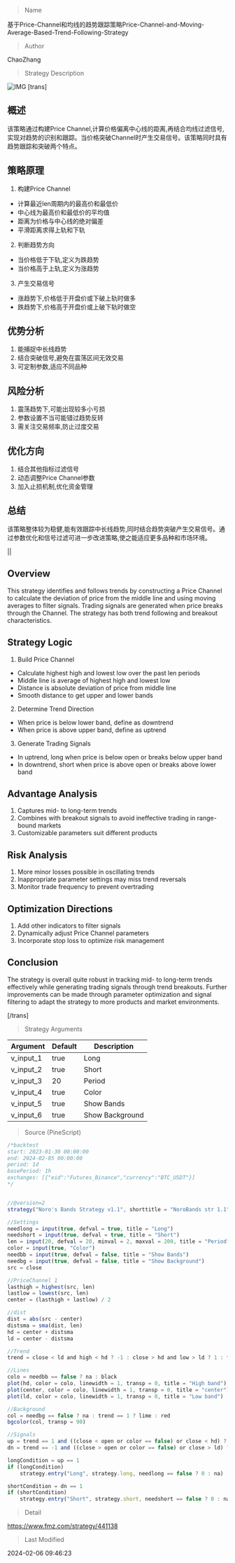
> Name

基于Price-Channel和均线的趋势跟踪策略Price-Channel-and-Moving-Average-Based-Trend-Following-Strategy

> Author

ChaoZhang

> Strategy Description

![IMG](https://www.fmz.com/upload/asset/10baa58e8ca203f6839.png)
[trans]
## 概述

该策略通过构建Price Channel,计算价格偏离中心线的距离,再结合均线过滤信号,实现对趋势的识别和跟踪。当价格突破Channel时产生交易信号。该策略同时具有趋势跟踪和突破两个特点。

## 策略原理

1. 构建Price Channel
 
 - 计算最近len周期内的最高价和最低价
 - 中心线为最高价和最低价的平均值
 - 距离为价格与中心线的绝对偏差
 - 平滑距离求得上轨和下轨

2. 判断趋势方向

 - 当价格低于下轨,定义为跌趋势
 - 当价格高于上轨,定义为涨趋势

3. 产生交易信号

 - 涨趋势下,价格低于开盘价或下破上轨时做多
 - 跌趋势下,价格高于开盘价或上破下轨时做空

## 优势分析

1. 能捕捉中长线趋势
2. 结合突破信号,避免在震荡区间无效交易
3. 可定制参数,适应不同品种

## 风险分析

1. 震荡趋势下,可能出现较多小亏损
2. 参数设置不当可能错过趋势反转
3. 需关注交易频率,防止过度交易

## 优化方向

1. 结合其他指标过滤信号
2. 动态调整Price Channel参数
3. 加入止损机制,优化资金管理

## 总结

该策略整体较为稳健,能有效跟踪中长线趋势,同时结合趋势突破产生交易信号。通过参数优化和信号过滤可进一步改进策略,使之能适应更多品种和市场环境。

||

## Overview

This strategy identifies and follows trends by constructing a Price Channel to calculate the deviation of price from the middle line and using moving averages to filter signals. Trading signals are generated when price breaks through the Channel. The strategy has both trend following and breakout characteristics.

## Strategy Logic

1. Build Price Channel

 - Calculate highest high and lowest low over the past len periods
 - Middle line is average of highest high and lowest low
 - Distance is absolute deviation of price from middle line  
 - Smooth distance to get upper and lower bands

2. Determine Trend Direction

 - When price is below lower band, define as downtrend
 - When price is above upper band, define as uptrend

3. Generate Trading Signals

 - In uptrend, long when price is below open or breaks below upper band 
 - In downtrend, short when price is above open or breaks above lower band

## Advantage Analysis 

1. Captures mid- to long-term trends
2. Combines with breakout signals to avoid ineffective trading in range-bound markets
3. Customizable parameters suit different products  

## Risk Analysis

1. More minor losses possible in oscillating trends
2. Inappropriate parameter settings may miss trend reversals
3. Monitor trade frequency to prevent overtrading

## Optimization Directions

1. Add other indicators to filter signals
2. Dynamically adjust Price Channel parameters
3. Incorporate stop loss to optimize risk management

## Conclusion

The strategy is overall quite robust in tracking mid- to long-term trends effectively while generating trading signals through trend breakouts. Further improvements can be made through parameter optimization and signal filtering to adapt the strategy to more products and market environments.

[/trans]

> Strategy Arguments



|Argument|Default|Description|
|----|----|----|
|v_input_1|true|Long|
|v_input_2|true|Short|
|v_input_3|20|Period|
|v_input_4|true|Color|
|v_input_5|true|Show Bands|
|v_input_6|true|Show Background|


> Source (PineScript)

``` javascript
/*backtest
start: 2023-01-30 00:00:00
end: 2024-02-05 00:00:00
period: 1d
basePeriod: 1h
exchanges: [{"eid":"Futures_Binance","currency":"BTC_USDT"}]
*/


//@version=2
strategy("Noro's Bands Strategy v1.1", shorttitle = "NoroBands str 1.1", overlay=true)

//Settings
needlong = input(true, defval = true, title = "Long")
needshort = input(true, defval = true, title = "Short")
len = input(20, defval = 20, minval = 2, maxval = 200, title = "Period")
color = input(true, "Color")
needbb = input(true, defval = false, title = "Show Bands")
needbg = input(true, defval = false, title = "Show Background")
src = close

//PriceChannel 1
lasthigh = highest(src, len)
lastlow = lowest(src, len)
center = (lasthigh + lastlow) / 2

//dist
dist = abs(src - center)
distsma = sma(dist, len)
hd = center + distsma
ld = center - distsma

//Trend
trend = close < ld and high < hd ? -1 : close > hd and low > ld ? 1 : trend[1]

//Lines
colo = needbb == false ? na : black
plot(hd, color = colo, linewidth = 1, transp = 0, title = "High band")
plot(center, color = colo, linewidth = 1, transp = 0, title = "center")
plot(ld, color = colo, linewidth = 1, transp = 0, title = "Low band")

//Background
col = needbg == false ? na : trend == 1 ? lime : red
bgcolor(col, transp = 90)

//Signals
up = trend == 1 and ((close < open or color == false) or close < hd) ? 1 : 0
dn = trend == -1 and ((close > open or color == false) or close > ld) ? 1 : 0 

longCondition = up == 1
if (longCondition)
    strategy.entry("Long", strategy.long, needlong == false ? 0 : na)

shortCondition = dn == 1
if (shortCondition)
    strategy.entry("Short", strategy.short, needshort == false ? 0 : na)
```

> Detail

https://www.fmz.com/strategy/441138

> Last Modified

2024-02-06 09:46:23
